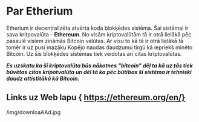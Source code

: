 # Par Etherium 
Etherium ir decentralizēta atvērta koda blokķēdes sistēma. Šai sistēmai ir sava kritpovalūta - **Ethereum**. No visām kriptovalūtām tā ir otrā lielākā pēc pasaulē visiem zināmās Bitcoin valūtas. Ar visu to kā tā ir otrā lielākā tā tomēr ir uz pusi mazāku Kopējo naudas daudzumu tirgū kā iepriekš minēto Bitcoin. Uz šīs blokķēdes sistēmas tiek veidotas arī citas kriptovalūtas. 

***Es uzskatu ka šī kriptovalūta būs nākotnes "bitcoin" dēļ ta kā uz tās tiek būvētas citas kripotvalūta un dēl tā ka pēc būtības šī sistēma ir tehniski daudz attistītākā kā Bitcoin.*** 

## Links uz Web lapu { https://ethereum.org/en/}
/img/downloaAAd.jpg
